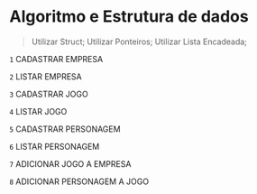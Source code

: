 # Algoritmo e Estrutura de dados

> Utilizar Struct;
> Utilizar Ponteiros;
> Utilizar Lista Encadeada;

`1` CADASTRAR EMPRESA

`2` LISTAR EMPRESA

`3` CADASTRAR JOGO

`4` LISTAR JOGO

`5` CADASTRAR PERSONAGEM

`6` LISTAR PERSONAGEM

`7` ADICIONAR JOGO A EMPRESA

`8` ADICIONAR PERSONAGEM A JOGO